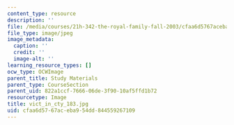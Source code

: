```yaml
---
content_type: resource
description: ''
file: /media/courses/21h-342-the-royal-family-fall-2003/cfaa6d5767aceba954dd844559267109_vict_in_cty_183.jpg
file_type: image/jpeg
image_metadata:
  caption: ''
  credit: ''
  image-alt: ''
learning_resource_types: []
ocw_type: OCWImage
parent_title: Study Materials
parent_type: CourseSection
parent_uid: 822a1ccf-7666-06de-3f90-10af5ffd1b72
resourcetype: Image
title: vict_in_cty_183.jpg
uid: cfaa6d57-67ac-eba9-54dd-844559267109
---
```

